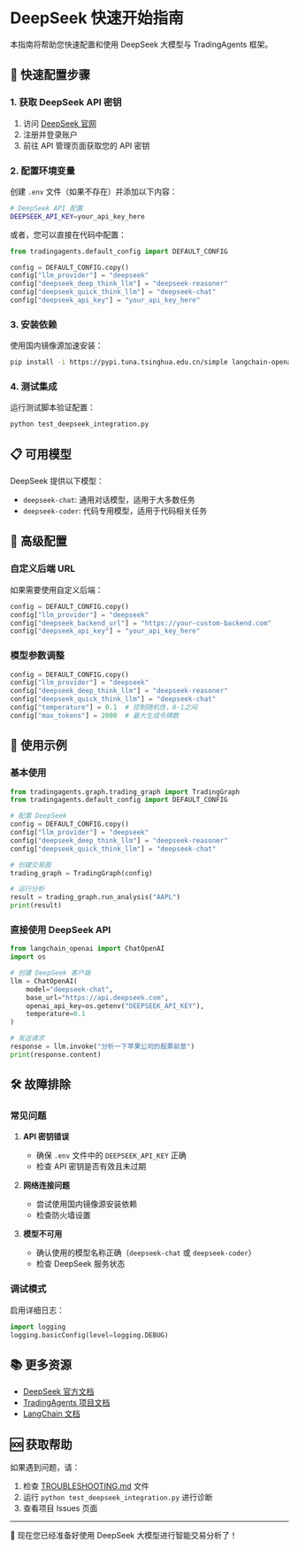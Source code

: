 # DeepSeek 快速开始指南

本指南将帮助您快速配置和使用 DeepSeek 大模型与 TradingAgents 框架。

## 🚀 快速配置步骤

### 1. 获取 DeepSeek API 密钥

1. 访问 [DeepSeek 官网](https://www.deepseek.com/)
2. 注册并登录账户
3. 前往 API 管理页面获取您的 API 密钥

### 2. 配置环境变量

创建 `.env` 文件（如果不存在）并添加以下内容：

```bash
# DeepSeek API 配置
DEEPSEEK_API_KEY=your_api_key_here
```

或者，您可以直接在代码中配置：

```python
from tradingagents.default_config import DEFAULT_CONFIG

config = DEFAULT_CONFIG.copy()
config["llm_provider"] = "deepseek"
config["deepseek_deep_think_llm"] = "deepseek-reasoner"
config["deepseek_quick_think_llm"] = "deepseek-chat"
config["deepseek_api_key"] = "your_api_key_here"
```

### 3. 安装依赖

使用国内镜像源加速安装：

```bash
pip install -i https://pypi.tuna.tsinghua.edu.cn/simple langchain-openai langchain-experimental langgraph pandas yfinance python-dotenv
```

### 4. 测试集成

运行测试脚本验证配置：

```bash
python test_deepseek_integration.py
```

## 📋 可用模型

DeepSeek 提供以下模型：

- `deepseek-chat`: 通用对话模型，适用于大多数任务
- `deepseek-coder`: 代码专用模型，适用于代码相关任务

## 🔧 高级配置

### 自定义后端 URL

如果需要使用自定义后端：

```python
config = DEFAULT_CONFIG.copy()
config["llm_provider"] = "deepseek"
config["deepseek_backend_url"] = "https://your-custom-backend.com"
config["deepseek_api_key"] = "your_api_key_here"
```

### 模型参数调整

```python
config = DEFAULT_CONFIG.copy()
config["llm_provider"] = "deepseek"
config["deepseek_deep_think_llm"] = "deepseek-reasoner"
config["deepseek_quick_think_llm"] = "deepseek-chat"
config["temperature"] = 0.1  # 控制随机性，0-1之间
config["max_tokens"] = 2000  # 最大生成令牌数
```

## 🎯 使用示例

### 基本使用

```python
from tradingagents.graph.trading_graph import TradingGraph
from tradingagents.default_config import DEFAULT_CONFIG

# 配置 DeepSeek
config = DEFAULT_CONFIG.copy()
config["llm_provider"] = "deepseek"
config["deepseek_deep_think_llm"] = "deepseek-reasoner"
config["deepseek_quick_think_llm"] = "deepseek-chat"

# 创建交易图
trading_graph = TradingGraph(config)

# 运行分析
result = trading_graph.run_analysis("AAPL")
print(result)
```

### 直接使用 DeepSeek API

```python
from langchain_openai import ChatOpenAI
import os

# 创建 DeepSeek 客户端
llm = ChatOpenAI(
    model="deepseek-chat",
    base_url="https://api.deepseek.com",
    openai_api_key=os.getenv("DEEPSEEK_API_KEY"),
    temperature=0.1
)

# 发送请求
response = llm.invoke("分析一下苹果公司的股票前景")
print(response.content)
```

## 🛠️ 故障排除

### 常见问题

1. **API 密钥错误**
   - 确保 `.env` 文件中的 `DEEPSEEK_API_KEY` 正确
   - 检查 API 密钥是否有效且未过期

2. **网络连接问题**
   - 尝试使用国内镜像源安装依赖
   - 检查防火墙设置

3. **模型不可用**
   - 确认使用的模型名称正确（`deepseek-chat` 或 `deepseek-coder`）
   - 检查 DeepSeek 服务状态

### 调试模式

启用详细日志：

```python
import logging
logging.basicConfig(level=logging.DEBUG)
```

## 📚 更多资源

- [DeepSeek 官方文档](https://platform.deepseek.com/)
- [TradingAgents 项目文档](README.md)
- [LangChain 文档](https://python.langchain.com/)

## 🆘 获取帮助

如果遇到问题，请：

1. 检查 [TROUBLESHOOTING.md](TROUBLESHOOTING.md) 文件
2. 运行 `python test_deepseek_integration.py` 进行诊断
3. 查看项目 Issues 页面

---

🎉 现在您已经准备好使用 DeepSeek 大模型进行智能交易分析了！
